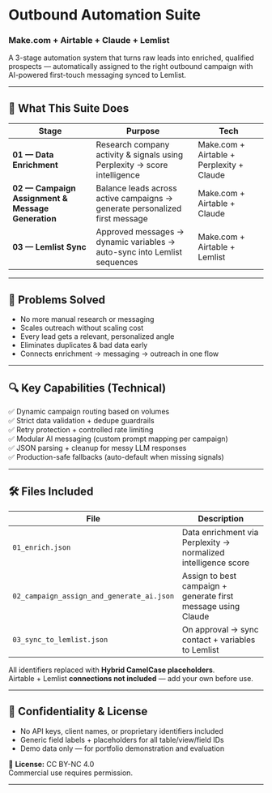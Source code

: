 # Outbound Automation Suite
### Make.com + Airtable + Claude + Lemlist

A 3-stage automation system that turns raw leads into enriched, qualified prospects — automatically assigned to the right outbound campaign with AI-powered first-touch messaging synced to Lemlist.

---

## 🚀 What This Suite Does

| Stage | Purpose | Tech |
|-------|---------|------|
| **01 — Data Enrichment** | Research company activity & signals using Perplexity → score intelligence | Make.com + Airtable + Perplexity + Claude |
| **02 — Campaign Assignment & Message Generation** | Balance leads across active campaigns → generate personalized first message | Make.com + Airtable + Claude |
| **03 — Lemlist Sync** | Approved messages → dynamic variables → auto-sync into Lemlist sequences | Make.com + Airtable + Lemlist |

---

## 🧩 Problems Solved

- No more manual research or messaging
- Scales outreach without scaling cost
- Every lead gets a relevant, personalized angle
- Eliminates duplicates & bad data early
- Connects enrichment → messaging → outreach in one flow

---

## 🔍 Key Capabilities (Technical)

✅ Dynamic campaign routing based on volumes  
✅ Strict data validation + dedupe guardrails  
✅ Retry protection + controlled rate limiting  
✅ Modular AI messaging (custom prompt mapping per campaign)  
✅ JSON parsing + cleanup for messy LLM responses  
✅ Production-safe fallbacks (auto-default when missing signals)

---

## 🛠️ Files Included

| File | Description |
|------|-------------|
| `01_enrich.json` | Data enrichment via Perplexity → normalized intelligence score |
| `02_campaign_assign_and_generate_ai.json` | Assign to best campaign + generate first message using Claude |
| `03_sync_to_lemlist.json` | On approval → sync contact + variables to Lemlist |

All identifiers replaced with **Hybrid CamelCase placeholders**.  
Airtable + Lemlist **connections not included** — add your own before use.

---

## 🔐 Confidentiality & License

- No API keys, client names, or proprietary identifiers included  
- Generic field labels + placeholders for all table/view/field IDs  
- Demo data only — for portfolio demonstration and evaluation

📜 **License:** CC BY-NC 4.0  
Commercial use requires permission.

---
